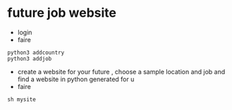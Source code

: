 # future job website 
- login
- faire
````
python3 addcountry
python3 addjob
````
- create a website for your future , choose a sample location and job and find a website in python generated for u
- faire
````
sh mysite
````
